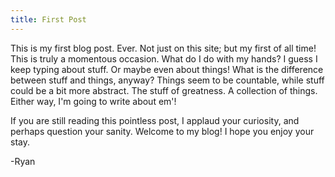 ```yaml
---
title: First Post
---
```


This is my first blog post. Ever. Not just on this site; but my first of all time! This is truly a momentous occasion. What do I do with my hands? I guess I keep typing about stuff. Or maybe even about things! What is the difference between stuff and things, anyway? Things seem to be countable, while stuff could be a bit more abstract. The stuff of greatness. A collection of things. Either way, I'm going to write about em'!

If you are still reading this pointless post, I applaud your curiosity, and perhaps question your sanity. Welcome to my blog! I hope you enjoy your stay.

-Ryan
